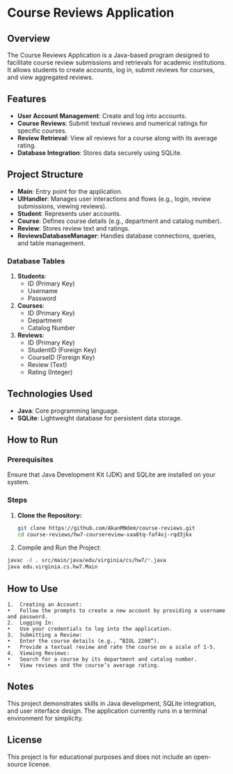 # Course Reviews Application

## Overview

The Course Reviews Application is a Java-based program designed to facilitate course review submissions and retrievals for academic institutions. It allows students to create accounts, log in, submit reviews for courses, and view aggregated reviews.

## Features

- **User Account Management**: Create and log into accounts.
- **Course Reviews**: Submit textual reviews and numerical ratings for specific courses.
- **Review Retrieval**: View all reviews for a course along with its average rating.
- **Database Integration**: Stores data securely using SQLite.

## Project Structure

- **Main**: Entry point for the application.
- **UIHandler**: Manages user interactions and flows (e.g., login, review submissions, viewing reviews).
- **Student**: Represents user accounts.
- **Course**: Defines course details (e.g., department and catalog number).
- **Review**: Stores review text and ratings.
- **ReviewsDatabaseManager**: Handles database connections, queries, and table management.

### Database Tables

1. **Students**:
   - ID (Primary Key)
   - Username
   - Password
2. **Courses**:
   - ID (Primary Key)
   - Department
   - Catalog Number
3. **Reviews**:
   - ID (Primary Key)
   - StudentID (Foreign Key)
   - CourseID (Foreign Key)
   - Review (Text)
   - Rating (Integer)

## Technologies Used

- **Java**: Core programming language.
- **SQLite**: Lightweight database for persistent data storage.

## How to Run

### Prerequisites

Ensure that Java Development Kit (JDK) and SQLite are installed on your system.

### Steps

1. **Clone the Repository:**
   ```bash
   git clone https://github.com/AkanMNdem/course-reviews.git
   cd course-reviews/hw7-coursereview-xaa8tq-faf4xj-rqd3jkx
   ```
2.	Compile and Run the Project:
   ```bash
   javac -d . src/main/java/edu/virginia/cs/hw7/*.java
   java edu.virginia.cs.hw7.Main
   ```

## How to Use

	1.	Creating an Account:
	•	Follow the prompts to create a new account by providing a username and password.
	2.	Logging In:
	•	Use your credentials to log into the application.
	3.	Submitting a Review:
	•	Enter the course details (e.g., “BIOL 2200”).
	•	Provide a textual review and rate the course on a scale of 1-5.
	4.	Viewing Reviews:
	•	Search for a course by its department and catalog number.
	•	View reviews and the course’s average rating.

## Notes

This project demonstrates skills in Java development, SQLite integration, and user interface design. The application currently runs in a terminal environment for simplicity.

## License

This project is for educational purposes and does not include an open-source license.
